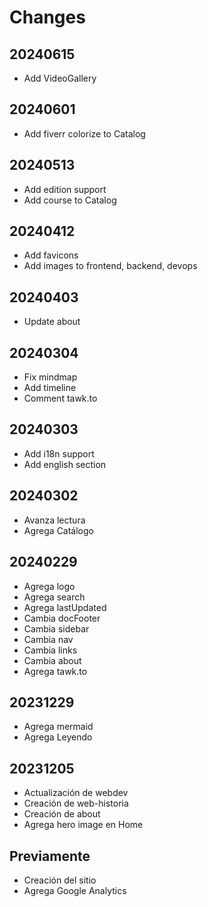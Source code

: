 # Changes

## 20240615

- Add VideoGallery

## 20240601

- Add fiverr colorize to Catalog

## 20240513

- Add edition support
- Add course to Catalog

## 20240412

- Add favicons
- Add images to frontend, backend, devops

## 20240403

- Update about

## 20240304

- Fix mindmap
- Add timeline
- Comment tawk.to

## 20240303

- Add i18n support
- Add english section

## 20240302

- Avanza lectura
- Agrega Catálogo

## 20240229

- Agrega logo
- Agrega search
- Agrega lastUpdated
- Cambia docFooter
- Cambia sidebar
- Cambia nav
- Cambia links
- Cambia about
- Agrega tawk.to

## 20231229

- Agrega mermaid
- Agrega Leyendo

## 20231205

- Actualización de webdev
- Creación de web-historia
- Creación de about
- Agrega hero image en Home

## Previamente

- Creación del sitio
- Agrega Google Analytics